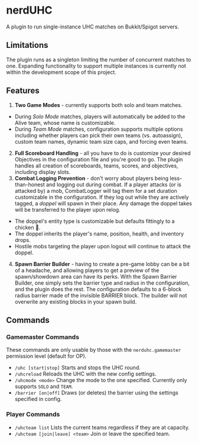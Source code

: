 # nerdUHC

A plugin to run single-instance UHC matches on Bukkit/Spigot servers.

## Limitations

The plugin runs as a singleton limiting the number of concurrent matches to one. Expanding functionality to support multiple instances is currently not within the development scope of this project.

## Features

1. **Two Game Modes** - currently supports both solo and team matches.
* During *Solo Mode* matches, players will automatically be added to the Alive team, whose name is customizable.
* During *Team Mode* matches, configuration supports multiple options including whether players can pick their own teams (vs. autoassign), custom team names, dynamic team size caps, and forcing even teams.
2. **Full Scoreboard Handling** - all you have to do is customize your desired Objectives in the configuration file and you're good to go. The plugin handles all creation of scoreboards, teams, scores, and objectives, including display slots.
3. **Combat Logging Prevention** - don't worry about players being less-than-honest and logging out during combat. If a player attacks (or is attacked by) a mob, CombatLogger will tag them for a set duration customizable in the configuration. If they log out while they are actively tagged, a *doppel* will spawn in their place. Any damage the doppel takes will be transferred to the player upon relog.
* The doppel's entity type is customizable but defaults fittingly to a chicken :chicken:.
* The doppel inherits the player's name, position, health, and inventory drops.
* Hostile mobs targeting the player upon logout will continue to attack the doppel.
4. **Spawn Barrier Builder** - having to create a pre-game lobby can be a bit of a headache, and allowing players to get a preview of the spawn/showdown area can have its perks. With the Spawn Barrier Builder, one simply sets the barrier type and radius in the configuration, and the plugin does the rest. The configuration defaults to a 6-block radius barrier made of the invisible BARRIER block. The builder will not overwrite any existing blocks in your spawn build.

## Commands

### Gamemaster Commands

These commands are only usable by those with the `nerduhc.gamemaster` permission level (default for OP).

* `/uhc [start|stop]` Starts and stops the UHC round.
* `/uhcreload` Reloads the UHC with the new config settings.
* `/uhcmode <mode>` Change the mode to the one specified. Currently only supports `SOLO` and `TEAM`.
* `/barrier [on|off]` Draws (or deletes) the barrier using the settings specified in config.

### Player Commands

* `/uhcteam list` Lists the current teams regardless if they are at capacity.
* `/uhcteam [join|leave] <team>` Join or leave the specified team.
